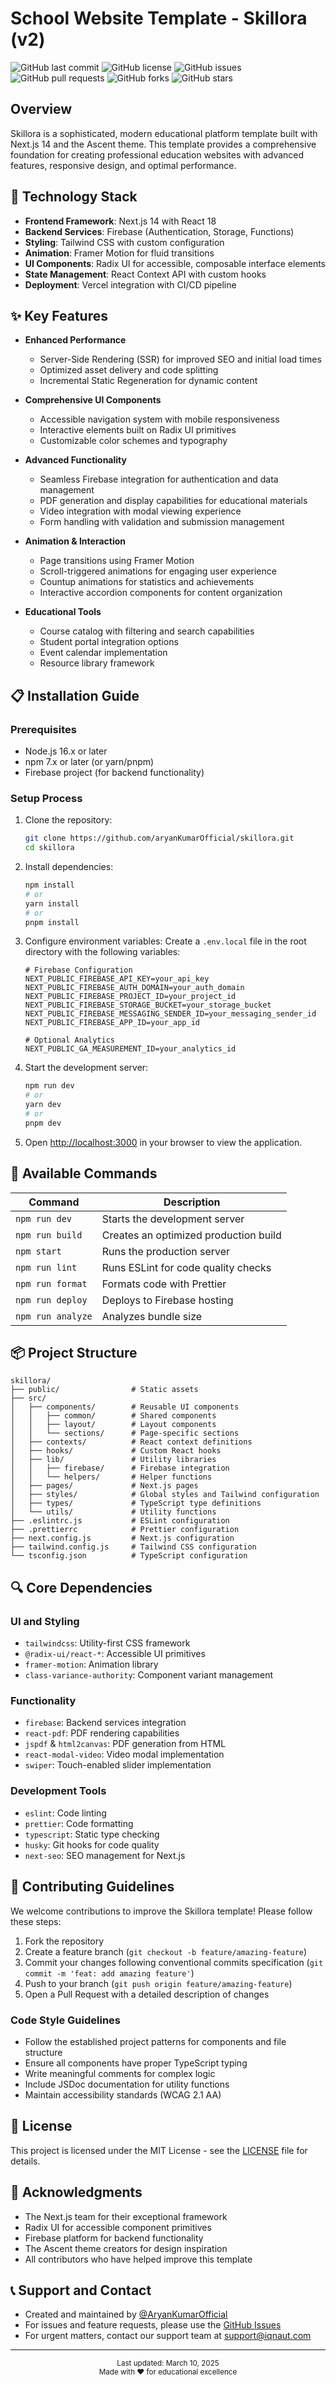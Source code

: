 # School Website Template - Skillora (v2)

![GitHub last commit](https://img.shields.io/github/last-commit/dev-iqnaut/school-website-template-skillora/v2)
![GitHub license](https://img.shields.io/github/license/dev-iqnaut/school-website-template-skillora)
![GitHub issues](https://img.shields.io/github/issues/dev-iqnaut/school-website-template-skillora)
![GitHub pull requests](https://img.shields.io/github/issues-pr/dev-iqnaut/school-website-template-skillora)
![GitHub forks](https://img.shields.io/github/forks/dev-iqnaut/school-website-template-skillora)
![GitHub stars](https://img.shields.io/github/stars/dev-iqnaut/school-website-template-skillora)

## Overview

Skillora is a sophisticated, modern educational platform template built with Next.js 14 and the Ascent theme. This
template provides a comprehensive foundation for creating professional education websites with advanced features,
responsive design, and optimal performance.

## 🚀 Technology Stack

- **Frontend Framework**: Next.js 14 with React 18
- **Backend Services**: Firebase (Authentication, Storage, Functions)
- **Styling**: Tailwind CSS with custom configuration
- **Animation**: Framer Motion for fluid transitions
- **UI Components**: Radix UI for accessible, composable interface elements
- **State Management**: React Context API with custom hooks
- **Deployment**: Vercel integration with CI/CD pipeline

## ✨ Key Features

- **Enhanced Performance**
    - Server-Side Rendering (SSR) for improved SEO and initial load times
    - Optimized asset delivery and code splitting
    - Incremental Static Regeneration for dynamic content

- **Comprehensive UI Components**
    - Accessible navigation system with mobile responsiveness
    - Interactive elements built on Radix UI primitives
    - Customizable color schemes and typography

- **Advanced Functionality**
    - Seamless Firebase integration for authentication and data management
    - PDF generation and display capabilities for educational materials
    - Video integration with modal viewing experience
    - Form handling with validation and submission management

- **Animation & Interaction**
    - Page transitions using Framer Motion
    - Scroll-triggered animations for engaging user experience
    - Countup animations for statistics and achievements
    - Interactive accordion components for content organization

- **Educational Tools**
    - Course catalog with filtering and search capabilities
    - Student portal integration options
    - Event calendar implementation
    - Resource library framework

## 📋 Installation Guide

### Prerequisites

- Node.js 16.x or later
- npm 7.x or later (or yarn/pnpm)
- Firebase project (for backend functionality)

### Setup Process

1. Clone the repository:
   ```bash
   git clone https://github.com/aryanKumarOfficial/skillora.git
   cd skillora
   ```

2. Install dependencies:
   ```bash
   npm install
   # or
   yarn install
   # or
   pnpm install
   ```

3. Configure environment variables:
   Create a `.env.local` file in the root directory with the following variables:
   ```
   # Firebase Configuration
   NEXT_PUBLIC_FIREBASE_API_KEY=your_api_key
   NEXT_PUBLIC_FIREBASE_AUTH_DOMAIN=your_auth_domain
   NEXT_PUBLIC_FIREBASE_PROJECT_ID=your_project_id
   NEXT_PUBLIC_FIREBASE_STORAGE_BUCKET=your_storage_bucket
   NEXT_PUBLIC_FIREBASE_MESSAGING_SENDER_ID=your_messaging_sender_id
   NEXT_PUBLIC_FIREBASE_APP_ID=your_app_id
   
   # Optional Analytics
   NEXT_PUBLIC_GA_MEASUREMENT_ID=your_analytics_id
   ```

4. Start the development server:
   ```bash
   npm run dev
   # or
   yarn dev
   # or
   pnpm dev
   ```

5. Open [http://localhost:3000](http://localhost:3000) in your browser to view the application.

## 🔧 Available Commands

| Command           | Description                           |
|-------------------|---------------------------------------|
| `npm run dev`     | Starts the development server         |
| `npm run build`   | Creates an optimized production build |
| `npm start`       | Runs the production server            |
| `npm run lint`    | Runs ESLint for code quality checks   |
| `npm run format`  | Formats code with Prettier            |
| `npm run deploy`  | Deploys to Firebase hosting           |
| `npm run analyze` | Analyzes bundle size                  |

## 📦 Project Structure

```
skillora/
├── public/                # Static assets
├── src/
│   ├── components/        # Reusable UI components
│   │   ├── common/        # Shared components
│   │   ├── layout/        # Layout components
│   │   └── sections/      # Page-specific sections
│   ├── contexts/          # React context definitions
│   ├── hooks/             # Custom React hooks
│   ├── lib/               # Utility libraries
│   │   ├── firebase/      # Firebase integration
│   │   └── helpers/       # Helper functions
│   ├── pages/             # Next.js pages
│   ├── styles/            # Global styles and Tailwind configuration
│   ├── types/             # TypeScript type definitions
│   └── utils/             # Utility functions
├── .eslintrc.js           # ESLint configuration
├── .prettierrc            # Prettier configuration
├── next.config.js         # Next.js configuration
├── tailwind.config.js     # Tailwind CSS configuration
└── tsconfig.json          # TypeScript configuration
```

## 🔍 Core Dependencies

### UI and Styling

- `tailwindcss`: Utility-first CSS framework
- `@radix-ui/react-*`: Accessible UI primitives
- `framer-motion`: Animation library
- `class-variance-authority`: Component variant management

### Functionality

- `firebase`: Backend services integration
- `react-pdf`: PDF rendering capabilities
- `jspdf` & `html2canvas`: PDF generation from HTML
- `react-modal-video`: Video modal implementation
- `swiper`: Touch-enabled slider implementation

### Development Tools

- `eslint`: Code linting
- `prettier`: Code formatting
- `typescript`: Static type checking
- `husky`: Git hooks for code quality
- `next-seo`: SEO management for Next.js

## 🤝 Contributing Guidelines

We welcome contributions to improve the Skillora template! Please follow these steps:

1. Fork the repository
2. Create a feature branch (`git checkout -b feature/amazing-feature`)
3. Commit your changes following conventional commits specification (`git commit -m 'feat: add amazing feature'`)
4. Push to your branch (`git push origin feature/amazing-feature`)
5. Open a Pull Request with a detailed description of changes

### Code Style Guidelines

- Follow the established project patterns for components and file structure
- Ensure all components have proper TypeScript typing
- Write meaningful comments for complex logic
- Include JSDoc documentation for utility functions
- Maintain accessibility standards (WCAG 2.1 AA)

## 📜 License

This project is licensed under the MIT License - see the [LICENSE](LICENSE) file for details.

## 🙏 Acknowledgments

- The Next.js team for their exceptional framework
- Radix UI for accessible component primitives
- Firebase platform for backend functionality
- The Ascent theme creators for design inspiration
- All contributors who have helped improve this template

## 📞 Support and Contact

- Created and maintained by [@AryanKumarOfficial](https://github.com/AryanKumarOfficial)
- For issues and feature requests, please use
  the [GitHub Issues](https://github.com/dev-iqnaut/school-website-template-skillora/issues)
- For urgent matters, contact our support team at [support@iqnaut.com](mailto:support@iqnaut.com)

---

<p align="center">
  <sub>Last updated: March 10, 2025</sub><br>
  <sub>Made with ❤️ for educational excellence</sub>
</p>